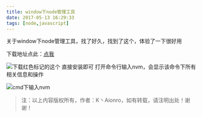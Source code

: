```yaml
---
title: window下node管理工具
date: 2017-05-13 16:29:33
tags: [node,javascript]
---
```


关于window下node管理工具，找了好久，找到了这个，体验了一下很好用

下载地址点此：[点我](https://github.com/coreybutler/nvm-windows/releases) 

![下载红色标记的这个](http://upload-images.jianshu.io/upload_images/3104888-106f09408337fc9a.png?imageMogr2/auto-orient/strip%7CimageView2/2/w/1240)
直接安装即可
打开命令行输入nvm，会显示该命令下所有相关信息和操作

![cmd下输入nvm](http://upload-images.jianshu.io/upload_images/3104888-caa58dab6a44e010.png?imageMogr2/auto-orient/strip%7CimageView2/2/w/1240)

 >注：以上内容版权所有，作者：K丶Aionro，如有转载，请注明出处！谢谢！